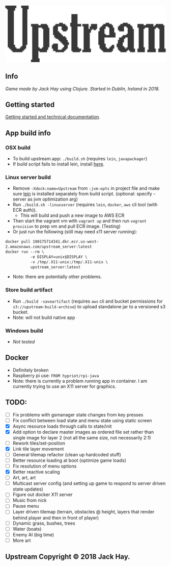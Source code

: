 ![HAY](https://github.com/jackHay22/upstream/blob/master/resources/app/readme_title.png)

## Info
_Game made by Jack Hay using Clojure. Started in Dublin, Ireland in 2018._

## Getting started
[Getting started and technical documentation](doc/intro.md).

## App build info

### OSX build
- To build upstream.app: ``` ./build.sh ``` (requires ``` lein ```, ``` javapackager ```)
- If build script fails to install lein, install [here](https://leiningen.org/#install).

### Linux server build
- Remove ``` -Xdock:name=Upstream ``` from ``` :jvm-opts ``` in project file and make sure [lein](https://leiningen.org/#install) is installed separately from build script. (optional: specify -server as jvm optimization arg)
- Run ``` ./build.sh -linuxserver ``` (requires ``` lein ```, ``` docker ```, ``` aws ``` cli tool (with ECR auth)).
  - This will build and push a new image to AWS ECR
- Then start the vagrant vm with ``` vagrant up ``` and then run ``` vagrant provision ``` to prep vm and pull ECR image. (Testing)
- Or just run the following (still may need x11 server running):

```
docker pull 190175714341.dkr.ecr.us-west-2.amazonaws.com/upstream_server:latest
docker run --rm \
           -e DISPLAY=unix$DISPLAY \
           -v /tmp/.X11-unix:/tmp/.X11-unix \
           upstream_server:latest
```
- Note: there are potentially other problems.

### Store build artifact
- Run ``` ./build -saveartifact ``` (requires ``` aws ``` cli and bucket permissions for ``` s3://upstream-build-archive ```) to upload standalone jar to a versioned s3 bucket.
- Note: will not build native app

### Windows build
- _Not tested_

## Docker
- Definitely broken
- Raspberry pi use: ``` FROM hypriot/rpi-java ```
- Note: there is currently a problem running app in container.  I am currently trying to use an X11 server for graphics.

## TODO:
- [ ] Fix problems with gsmanager state changes from key presses
- [ ] Fix conflict between load state and menu state using static screen
- [x] Async resource loads through calls to state/init
- [x] Add option to declare master images as ordered file set rather than single image for layer 2 (not all the same size, not necessarily 2:1)
- [ ] Rework tiles/set-position
- [x] Link tile layer movement
- [ ] General tilemap refactor (clean up hardcoded stuff)
- [ ] Better resource loading at boot (optimize game loads)
- [ ] Fix resolution of menu options
- [x] Better reactive scaling
- [ ] Art, art, art
- [ ] Multicast server config (and setting up game to respond to server driven state updates)
- [ ] Figure out docker X11 server
- [ ] Music from nick
- [ ] Pause menu
- [ ] Layer driven tilemap (terrain, obstacles @ height, layers that render behind player and then in front of player)
- [ ] Dynamic grass, bushes, trees
- [ ] Water (boats)
- [ ] Enemy AI (big time)
- [ ] More art

## Upstream Copyright © 2018 Jack Hay.
